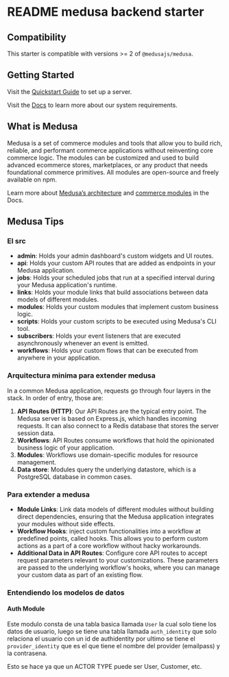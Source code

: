 # README medusa backend starter

## Compatibility

This starter is compatible with versions >= 2 of `@medusajs/medusa`.

## Getting Started

Visit the [Quickstart Guide](https://docs.medusajs.com/learn/installation) to set up a server.

Visit the [Docs](https://docs.medusajs.com/learn/installation#get-started) to learn more about our system requirements.

## What is Medusa

Medusa is a set of commerce modules and tools that allow you to build rich, reliable, and performant commerce applications without reinventing core commerce logic. The modules can be customized and used to build advanced ecommerce stores, marketplaces, or any product that needs foundational commerce primitives. All modules are open-source and freely available on npm.

Learn more about [Medusa’s architecture](https://docs.medusajs.com/learn/introduction/architecture) and [commerce modules](https://docs.medusajs.com/learn/fundamentals/modules/commerce-modules) in the Docs.

## Medusa Tips

### El src

- **admin**: Holds your admin dashboard's custom widgets and UI routes.
- **api**: Holds your custom API routes that are added as endpoints in your Medusa application.
- **jobs**: Holds your scheduled jobs that run at a specified interval during your Medusa application's runtime.
- **links**: Holds your module links that build associations between data models of different modules.
- **modules**: Holds your custom modules that implement custom business logic.
- **scripts**: Holds your custom scripts to be executed using Medusa's CLI tool.
- **subscribers**: Holds your event listeners that are executed asynchronously whenever an event is emitted.
- **workflows**: Holds your custom flows that can be executed from anywhere in your application.

### Arquitectura minima para extender medusa

In a common Medusa application, requests go through four layers in the stack. In order of entry, those are:

1. **API Routes (HTTP)**: Our API Routes are the typical entry point. The Medusa server is based on Express.js, which handles incoming requests. It can also connect to a Redis database that stores the server session data.
2. **Workflows**: API Routes consume workflows that hold the opinionated business logic of your application.
3. **Modules**: Workflows use domain-specific modules for resource management.
4. **Data store**: Modules query the underlying datastore, which is a PostgreSQL database in common cases.

### Para extender a medusa

- **Module Links**: Link data models of different modules without building direct dependencies, ensuring that the Medusa application integrates your modules without side effects.
- **Workflow Hooks**: inject custom functionalities into a workflow at predefined points, called hooks. This allows you to perform custom actions as a part of a core workflow without hacky workarounds.
- **Additional Data in API Routes**: Configure core API routes to accept request parameters relevant to your customizations. These parameters are passed to the underlying workflow's hooks, where you can manage your custom data as part of an existing flow.

### Entendiendo los modelos de datos

#### Auth Module

Este modulo consta de una tabla basica llamada `User` la cual solo tiene los datos de usuario, luego se tiene una tabla llamada `auth_identity` que solo relaciona el usuario con un id de authidentity por ultimo se tiene el `provider_identity` que es el que tiene el nombre del provider (emailpass) y la contrasena.

Esto se hace ya que un ACTOR TYPE puede ser User, Customer, etc.
